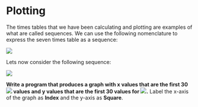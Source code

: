 # Plotting

The times tables that we have been calculating and plotting are examples of what are called sequences.  We can use the following nomenclature to express the seven times table as a sequence:

![](https://render.githubusercontent.com/render/math?math=a_n=7n\quad\textrm{for}\qquad\n=0,1,2,3,\dots)

Lets now consider the following sequence:

![](https://render.githubusercontent.com/render/math?math=a_n=n^2\quad\textrm{for}\qquad\n=0,1,2,3,\dots)

__Write a program that produces a graph with x values that are the first 30 ![](https://render.githubusercontent.com/render/math?math=n) values and y values that are the first 30 values for ![](https://render.githubusercontent.com/render/math?math=a_n).__  Label the x-axis of the graph as __Index__ and the y-axis as __Square__. 
